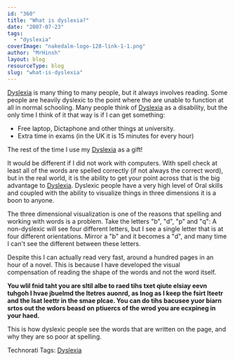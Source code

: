 ```yaml
---
id: "360"
title: "What is dyslexia?"
date: "2007-07-23"
tags:
  - "dyslexia"
coverImage: "nakedalm-logo-128-link-1-1.png"
author: "MrHinsh"
layout: blog
resourceType: blog
slug: "what-is-dyslexia"
---
```


[Dyslexia](http://www.dyslexia.tv/ "Multi-dimensional FreeThinking") is many thing to many people, but it always involves reading. Some people are heavily dyslexic to the point where the are unable to function at all in normal schooling. Many people think of [Dyslexia](http://www.dyslexia.tv/ "Multi-dimensional FreeThinking") as a disability, but the only time I think of it that way is if I can get something:

- Free laptop, Dictaphone and other things at university.
- Extra time in exams (in the UK it is 15 minutes for every hour)

The rest of the time I use my [Dyslexia](http://www.dyslexia.tv/ "Multi-dimensional FreeThinking") as a gift!

It would be different if I did not work with computers. With spell check at least all of the words are spelled correctly (if not always the correct word), but in the real world, it is the ability to get your point across that is the big advantage to [Dyslexia](http://www.dyslexia.tv/ "Multi-dimensional FreeThinking"). Dyslexic people have a very high level of Oral skills and coupled with the ability to visualize things in three dimensions it is a boon to anyone.

The three dimensional visualization is one of the reasons that spelling and working with words is a problem. Take the letters "b", "d", "p" and "q": A non-dyslexic will see four different letters, but I see a single letter that is at four different orientations. Mirror a "b" and it becomes a "d", and many time I can't see the different between these letters.

Despite this I can actually read very fast, around a hundred pages in an hour of a novel. This is because I have developed the visual compensation of reading the shape of the words and not the word itself.

**You wlil fnid taht you are sltil albe to raed tihs txet qiute elsiay eevn tuhgoh I hvae jbuelmd the ltetres auonrd, as lnog as I keep the fsirt lteetr and the lsat leettr in the smae plcae. You can do tihs bacusee yuor biarn srtos out the wdors beasd on ptiuercs of the wrod you are ecxpineg in your haed.**

This is how dyslexic people see the words that are written on the page, and why they are so poor at spelling.

Technorati Tags: [Dyslexia](http://technorati.com/tags/Dyslexia)
